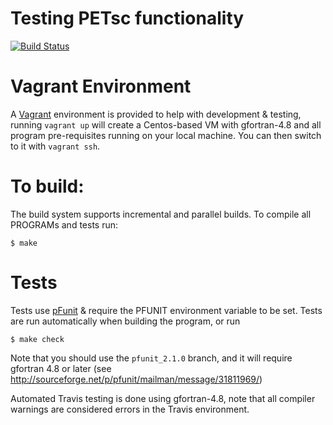 Testing PETsc functionality
=========================================

[![Build Status](https://travis-ci.org/ScottWales/petsc-test.png?branch=master)](https://travis-ci.org/ScottWales/petsc-test)

Vagrant Environment
===================

A [Vagrant](http://www.vagrantup.com) environment is provided to help with development & testing, running `vagrant up` will create a Centos-based VM with gfortran-4.8 and all program pre-requisites running on your local machine. You can then switch to it with `vagrant ssh`.

To build:
=========

The build system supports incremental and parallel builds. To compile all PROGRAMs and tests run:

    $ make

Tests
=====

Tests use [pFunit](http://sourceforge.net/projects/pfunit) & require the PFUNIT environment variable to be set. Tests are run automatically when building the program, or run

    $ make check

Note that you should use the `pfunit_2.1.0` branch, and it will require gfortran 4.8 or later (see http://sourceforge.net/p/pfunit/mailman/message/31811969/)

Automated Travis testing is done using gfortran-4.8, note that all compiler warnings are considered errors in the Travis environment.

